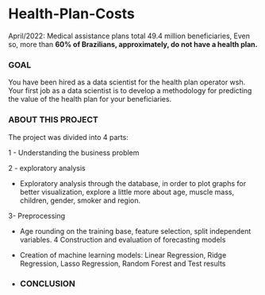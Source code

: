 # Health-Plan-Costs


April/2022: Medical assistance plans total 49.4 million beneficiaries, Even so, more than **60% of Brazilians, approximately, do not have a health plan.**


### **GOAL** 

You have been hired as a data scientist for the health plan operator wsh. Your first job as a data scientist is to develop a methodology for predicting the value of the health plan for your beneficiaries.

### **ABOUT THIS PROJECT**

The project was divided into 4 parts:


1 - Understanding the business problem

2 - exploratory analysis
  - Exploratory analysis through the database, in order to plot graphs for better visualization, explore a little more about age, muscle mass, children, gender, smoker and region.
  
3- Preprocessing
 - Age rounding on the training base, feature selection, split independent variables.
4 Construction and evaluation of forecasting models
- Creation of machine learning models: Linear Regression, Ridge Regression, Lasso Regression, Random Forest and Test results

- ### **CONCLUSION**
